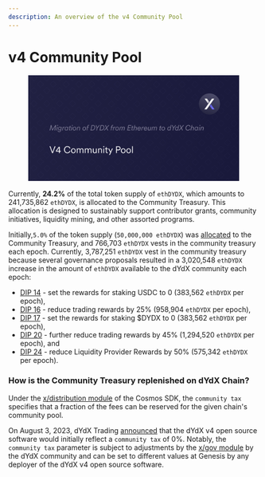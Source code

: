 ```yaml
---
description: An overview of the v4 Community Pool
---
```


# v4 Community Pool

<figure><img src="../../.gitbook/assets/Community Pool.png" alt=""><figcaption></figcaption></figure>

Currently, **24.2%** of the total token supply of `ethDYDX`, which amounts to 241,735,862 `ethDYDX`, is allocated to the Community Treasury. This allocation is designed to sustainably support contributor grants, community initiatives, liquidity mining, and other assorted programs.&#x20;

Initially,`5.0%` of the token supply (`50,000,000 ethDYDX`) was [allocated](https://docs.dydx.community/dydx-governance/start-here/dydx-allocations) to the Community Treasury, and 766,703 `ethDYDX` vests in the community treasury each epoch. Currently, 3,787,251 `ethDYDX` vest in the community treasury because several governance proposals resulted in a 3,020,548 `ethDYDX` increase in the amount of `ethDYDX` available to the dYdX community each epoch:

* [DIP 14](https://dydx.community/dashboard/proposal/7) - set the rewards for staking USDC to 0 (383,562 `ethDYDX` per epoch),&#x20;
* [DIP 16](https://dydx.community/dashboard/proposal/8) - reduce trading rewards by 25% (958,904 `ethDYDX` per epoch),&#x20;
* [DIP 17](https://dydx.community/dashboard/proposal/9) - set the rewards for staking $DYDX to 0 (383,562 `ethDYDX` per epoch),
* [DIP 20](https://dydx.community/dashboard/proposal/11) - further reduce trading rewards by 45% (1,294,520 `ethDYDX` per epoch), and
* [DIP 24](https://github.com/dydxfoundation/dip/blob/master/content/dips/DIP-24.md) - reduce Liquidity Provider Rewards by 50% (575,342 `ethDYDX` per epoch).&#x20;

### How is the Community Treasury replenished on dYdX Chain?

Under the [x/distribution module](https://docs.cosmos.network/main/modules/distribution#reward-to-the-community-pool) of the Cosmos SDK, the `community tax` specifies that a fraction of the fees can be reserved for the given chain's community pool.&#x20;

On August 3, 2023, dYdX Trading [announced](https://dydx.exchange/blog/v4-rewards-and-parameters) that the dYdX v4 open source software would initially reflect a `community tax` of 0%. Notably, the `community tax` parameter is subject to adjustments by the [x/gov module](https://docs.cosmos.network/main/modules/gov) by the dYdX community and can be set to different values at Genesis by any deployer of the dYdX v4 open source software.&#x20;
